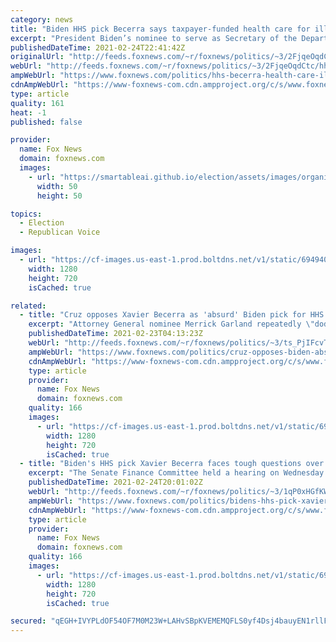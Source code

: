 ```yaml
---
category: news
title: "Biden HHS pick Becerra says taxpayer-funded health care for illegal immigrants not supported by law"
excerpt: "President Biden’s nominee to serve as Secretary of the Department of Health and Human Services Xavier Becerra said he would not support waivers to grant taxpayer-funded health care benefits to illegal immigrants during testimony on Wednesday."
publishedDateTime: 2021-02-24T22:41:42Z
originalUrl: "http://feeds.foxnews.com/~r/foxnews/politics/~3/2FjqeOqdCtc/hhs-becerra-health-care-illegal-immigrants"
webUrl: "http://feeds.foxnews.com/~r/foxnews/politics/~3/2FjqeOqdCtc/hhs-becerra-health-care-illegal-immigrants"
ampWebUrl: "https://www.foxnews.com/politics/hhs-becerra-health-care-illegal-immigrants.amp"
cdnAmpWebUrl: "https://www-foxnews-com.cdn.ampproject.org/c/s/www.foxnews.com/politics/hhs-becerra-health-care-illegal-immigrants.amp"
type: article
quality: 161
heat: -1
published: false

provider:
  name: Fox News
  domain: foxnews.com
  images:
    - url: "https://smartableai.github.io/election/assets/images/organizations/foxnews.com-50x50.jpg"
      width: 50
      height: 50

topics:
  - Election
  - Republican Voice

images:
  - url: "https://cf-images.us-east-1.prod.boltdns.net/v1/static/694940094001/18d5382e-fb73-4ecb-b630-6e13a9057c7b/31b58cbf-68dc-476f-9478-fea5b8426eff/1280x720/match/image.jpg"
    width: 1280
    height: 720
    isCached: true

related:
  - title: "Cruz opposes Xavier Becerra as 'absurd' Biden pick for HHS secretary: 'He's not a doctor'"
    excerpt: "Attorney General nominee Merrick Garland repeatedly \"dodged\" questions from Republican senators during his confirmation hearing before the Senate Judiciary Committee, Sen. Ted Cruz, R-Texas, told \"Hannity\" Monday."
    publishedDateTime: 2021-02-23T04:13:23Z
    webUrl: "http://feeds.foxnews.com/~r/foxnews/politics/~3/ts_PjIFcvTM/cruz-opposes-biden-absurd-pick-for-hhs-xavier-becerra-hes-not-a-doctor"
    ampWebUrl: "https://www.foxnews.com/politics/cruz-opposes-biden-absurd-pick-for-hhs-xavier-becerra-hes-not-a-doctor.amp"
    cdnAmpWebUrl: "https://www-foxnews-com.cdn.ampproject.org/c/s/www.foxnews.com/politics/cruz-opposes-biden-absurd-pick-for-hhs-xavier-becerra-hes-not-a-doctor.amp"
    type: article
    provider:
      name: Fox News
      domain: foxnews.com
    quality: 166
    images:
      - url: "https://cf-images.us-east-1.prod.boltdns.net/v1/static/694940094001/8bd54b59-efda-450f-ac9c-2f7f53926495/1d8ab2cb-01ff-40f7-9614-c89cbd108e6c/1280x720/match/image.jpg"
        width: 1280
        height: 720
        isCached: true
  - title: "Biden's HHS pick Xavier Becerra faces tough questions over experience, COVID-19 on day 2"
    excerpt: "The Senate Finance Committee held a hearing on Wednesday to consider the nomination of Xavier Becerra for the role of Health And Human Services Secretary in the Biden Administration."
    publishedDateTime: 2021-02-24T20:01:02Z
    webUrl: "http://feeds.foxnews.com/~r/foxnews/politics/~3/1qP0xHGfKWQ/bidens-hhs-pick-xavier-becerra-testimony-day-two"
    ampWebUrl: "https://www.foxnews.com/politics/bidens-hhs-pick-xavier-becerra-testimony-day-two.amp"
    cdnAmpWebUrl: "https://www-foxnews-com.cdn.ampproject.org/c/s/www.foxnews.com/politics/bidens-hhs-pick-xavier-becerra-testimony-day-two.amp"
    type: article
    provider:
      name: Fox News
      domain: foxnews.com
    quality: 166
    images:
      - url: "https://cf-images.us-east-1.prod.boltdns.net/v1/static/694940094001/566ccb90-f7a1-4d1d-8525-733e13c4284a/f43fdbde-dc23-44ca-967e-be6f9e470eb6/1280x720/match/image.jpg"
        width: 1280
        height: 720
        isCached: true

secured: "qEGH+IVYPLdOF54OF7M0M23W+LAHvSBpKVEMEMQFLS0yf4Dsj4bauyEN1rllFK9AdclcVQC+vTwZt3V6b+U619+l/9kJbqrTCfwCAd4Da8n5GsSOPu7OkYyMSwHeG6azmJ0hzYVgujn8qyaGfGnK53H+4z7H5oXzZr97JFNaxeGdPs+2lRoU7V6NCjUVmyJO+YeUZ5aygNfF8U51tFjkG/N9fS3BvPYNs/WkNqcMl3OH/FSCF84BD3Zdci/4L2aG1Zz76Q00Ejy4/AOUtr2Pyx52ApD78hI8yBevwmrfKvYTBc3DuVMfNS4dhPrb2ex6cDBUYVnGKAtOz/Uhf5a0Oa7IJpNtdGxMDfPBgCcmUMg=;lVHRAVrXIXUChBc91Ookrg=="
---
```


